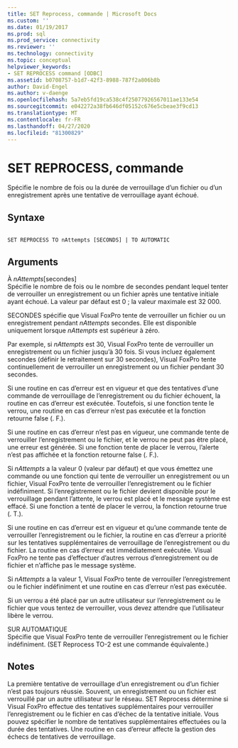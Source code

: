 ```yaml
---
title: SET Reprocess, commande | Microsoft Docs
ms.custom: ''
ms.date: 01/19/2017
ms.prod: sql
ms.prod_service: connectivity
ms.reviewer: ''
ms.technology: connectivity
ms.topic: conceptual
helpviewer_keywords:
- SET REPROCESS command [ODBC]
ms.assetid: b0708757-b1d7-42f3-8988-787f2a806b8b
author: David-Engel
ms.author: v-daenge
ms.openlocfilehash: 5a7eb5fd19ca538c4f25077926567011ae133e54
ms.sourcegitcommit: e042272a38fb646df05152c676e5cbeae3f9cd13
ms.translationtype: MT
ms.contentlocale: fr-FR
ms.lasthandoff: 04/27/2020
ms.locfileid: "81300829"
---
```

# <a name="set-reprocess-command"></a>SET REPROCESS, commande
Spécifie le nombre de fois ou la durée de verrouillage d’un fichier ou d’un enregistrement après une tentative de verrouillage ayant échoué.  
  
## <a name="syntax"></a>Syntaxe  
  
```  
  
SET REPROCESS TO nAttempts [SECONDS] | TO AUTOMATIC  
```  
  
## <a name="arguments"></a>Arguments  
 À *nAttempts*[secondes]  
 Spécifie le nombre de fois ou le nombre de secondes pendant lequel tenter de verrouiller un enregistrement ou un fichier après une tentative initiale ayant échoué. La valeur par défaut est 0 ; la valeur maximale est 32 000.  
  
 SECONDES spécifie que Visual FoxPro tente de verrouiller un fichier ou un enregistrement pendant *nAttempts* secondes. Elle est disponible uniquement lorsque *nAttempts* est supérieur à zéro.  
  
 Par exemple, si *nAttempts* est 30, Visual FoxPro tente de verrouiller un enregistrement ou un fichier jusqu’à 30 fois. Si vous incluez également secondes (définir le retraitement sur 30 secondes), Visual FoxPro tente continuellement de verrouiller un enregistrement ou un fichier pendant 30 secondes.  
  
 Si une routine en cas d’erreur est en vigueur et que des tentatives d’une commande de verrouillage de l’enregistrement ou du fichier échouent, la routine en cas d’erreur est exécutée. Toutefois, si une fonction tente le verrou, une routine en cas d’erreur n’est pas exécutée et la fonction retourne false (. F.).  
  
 Si une routine en cas d’erreur n’est pas en vigueur, une commande tente de verrouiller l’enregistrement ou le fichier, et le verrou ne peut pas être placé, une erreur est générée. Si une fonction tente de placer le verrou, l’alerte n’est pas affichée et la fonction retourne false (. F.).  
  
 Si *nAttempts* a la valeur 0 (valeur par défaut) et que vous émettez une commande ou une fonction qui tente de verrouiller un enregistrement ou un fichier, Visual FoxPro tente de verrouiller l’enregistrement ou le fichier indéfiniment. Si l’enregistrement ou le fichier devient disponible pour le verrouillage pendant l’attente, le verrou est placé et le message système est effacé. Si une fonction a tenté de placer le verrou, la fonction retourne true (. T.).  
  
 Si une routine en cas d’erreur est en vigueur et qu’une commande tente de verrouiller l’enregistrement ou le fichier, la routine en cas d’erreur a priorité sur les tentatives supplémentaires de verrouillage de l’enregistrement ou du fichier. La routine en cas d’erreur est immédiatement exécutée. Visual FoxPro ne tente pas d’effectuer d’autres verrous d’enregistrement ou de fichier et n’affiche pas le message système.  
  
 Si *nAttempts* a la valeur 1, Visual FoxPro tente de verrouiller l’enregistrement ou le fichier indéfiniment et une routine en cas d’erreur n’est pas exécutée.  
  
 Si un verrou a été placé par un autre utilisateur sur l’enregistrement ou le fichier que vous tentez de verrouiller, vous devez attendre que l’utilisateur libère le verrou.  
  
 SUR AUTOMATIQUE  
 Spécifie que Visual FoxPro tente de verrouiller l’enregistrement ou le fichier indéfiniment. (SET Reprocess TO-2 est une commande équivalente.)  
  
## <a name="remarks"></a>Notes  
 La première tentative de verrouillage d’un enregistrement ou d’un fichier n’est pas toujours réussie. Souvent, un enregistrement ou un fichier est verrouillé par un autre utilisateur sur le réseau. SET Reprocess détermine si Visual FoxPro effectue des tentatives supplémentaires pour verrouiller l’enregistrement ou le fichier en cas d’échec de la tentative initiale. Vous pouvez spécifier le nombre de tentatives supplémentaires effectuées ou la durée des tentatives. Une routine en cas d’erreur affecte la gestion des échecs de tentatives de verrouillage.
